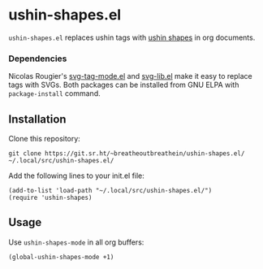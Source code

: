# ushin-shapes.el

`ushin-shapes.el` replaces ushin tags with [ushin
shapes](https://ushin.org/#shapes) in org documents.

### Dependencies

Nicolas Rougier's
[svg-tag-mode.el](https://github.com/rougier/svg-tag-mode) and
[svg-lib.el](https://github.com/rougier/svg-lib) make it easy to
replace tags with SVGs. Both packages can be installed from GNU ELPA
with `package-install` command.

## Installation

Clone this repository:

```
git clone https://git.sr.ht/~breatheoutbreathein/ushin-shapes.el/ ~/.local/src/ushin-shapes.el/
```

Add the following lines to your init.el file:

```
(add-to-list 'load-path "~/.local/src/ushin-shapes.el/")
(require 'ushin-shapes)
```

## Usage

Use `ushin-shapes-mode` in all org buffers:

```
(global-ushin-shapes-mode +1)
```
